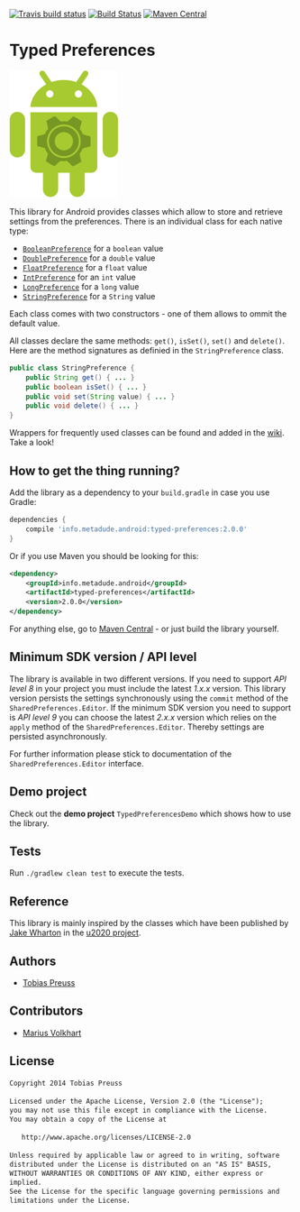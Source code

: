 [![Travis build status](https://travis-ci.org/johnjohndoe/TypedPreferences.svg)](https://travis-ci.org/johnjohndoe/TypedPreferences) [![Build Status](https://johnjohndoe.ci.cloudbees.com/buildStatus/icon?job=TypedPreferences)](https://johnjohndoe.ci.cloudbees.com/job/TypedPreferences/) [![Maven Central](https://maven-badges.herokuapp.com/maven-central/info.metadude.android/typed-preferences/badge.svg)](https://maven-badges.herokuapp.com/maven-central/info.metadude.android/typed-preferences)

# Typed Preferences

![Typed Preferences Icon](gfx/typedpreferences-icon.png "Typed Preferences Icon")

This library for Android provides classes which allow to store
and retrieve settings from the preferences. There is an individual
class for each native type:


* [`BooleanPreference`][boolean-pref] for a `boolean` value
* [`DoublePreference`][double-pref] for a `double` value
* [`FloatPreference`][float-pref] for a `float` value
* [`IntPreference`][int-pref] for an `int` value
* [`LongPreference`][long-pref] for a `long` value
* [`StringPreference`][string-pref] for a `String` value

Each class comes with two constructors - one of them allows to ommit
the default value.

All classes declare the same methods: `get()`, `isSet()`, `set()` and `delete()`.
Here are the method signatures as definied in the `StringPreference` class.

```java
public class StringPreference {
    public String get() { ... }
    public boolean isSet() { ... }
    public void set(String value) { ... }
    public void delete() { ... }
}
```

Wrappers for frequently used classes can be found and added in the [wiki][typedpreferences-wiki]. Take a look!


## How to get the thing running?

Add the library as a dependency to your `build.gradle` in case you use Gradle:

```groovy
dependencies {
    compile 'info.metadude.android:typed-preferences:2.0.0'
}
```
Or if you use Maven you should be looking for this:

```xml
<dependency>
    <groupId>info.metadude.android</groupId>
    <artifactId>typed-preferences</artifactId>
    <version>2.0.0</version>
</dependency>
```

For anything else, go to [Maven Central][maven-central] - or just build the library yourself.


## Minimum SDK version / API level

The library is available in two different versions. If you need to support *API level 8* in your project you must include the latest *1.x.x* version. This library version persists the settings synchronously using the `commit` method of the `SharedPreferences.Editor`. If the minimum SDK version you need to support is *API level 9* you can choose the latest *2.x.x* version which relies on the `apply` method of the `SharedPreferences.Editor`. Thereby settings are persisted asynchronously.

For further information please stick to documentation of the `SharedPreferences.Editor` interface.


## Demo project

Check out the **demo project** `TypedPreferencesDemo` which shows how to use the library.



## Tests

Run `./gradlew clean test` to execute the tests.



## Reference

This library is mainly inspired by the classes which have been published
by [Jake Wharton][jake-wharton] in the [u2020 project][prefs-classes].


## Authors

* [Tobias Preuss][tobias-preuss]


## Contributors

* [Marius Volkhart][marius-volkhart]


## License

    Copyright 2014 Tobias Preuss

    Licensed under the Apache License, Version 2.0 (the "License");
    you may not use this file except in compliance with the License.
    You may obtain a copy of the License at

       http://www.apache.org/licenses/LICENSE-2.0

    Unless required by applicable law or agreed to in writing, software
    distributed under the License is distributed on an "AS IS" BASIS,
    WITHOUT WARRANTIES OR CONDITIONS OF ANY KIND, either express or implied.
    See the License for the specific language governing permissions and
    limitations under the License.




[boolean-pref]: https://github.com/johnjohndoe/TypedPreferences/blob/master/Library/src/main/java/info/metadude/android/typedpreferences/BooleanPreference.java
[double-pref]: https://github.com/johnjohndoe/TypedPreferences/blob/master/Library/src/main/java/info/metadude/android/typedpreferences/DoublePreference.java
[float-pref]: https://github.com/johnjohndoe/TypedPreferences/blob/master/Library/src/main/java/info/metadude/android/typedpreferences/FloatPreference.java
[int-pref]: https://github.com/johnjohndoe/TypedPreferences/blob/master/Library/src/main/java/info/metadude/android/typedpreferences/IntPreference.java
[long-pref]: https://github.com/johnjohndoe/TypedPreferences/blob/master/Library/src/main/java/info/metadude/android/typedpreferences/LongPreference.java
[string-pref]: https://github.com/johnjohndoe/TypedPreferences/blob/master/Library/src/main/java/info/metadude/android/typedpreferences/StringPreference.java
[maven-central]: http://search.maven.org/#search
[jake-wharton]: https://github.com/JakeWharton
[prefs-classes]: https://github.com/JakeWharton/u2020/commit/094d2146497997cd1f6779a9b5c3c7ce239b5435#diff-b28e0ef294012bd151c143531648c477
[tobias-preuss]: https://github.com/johnjohndoe
[marius-volkhart]: https://github.com/MariusVolkhart
[typedpreferences-wiki]: https://github.com/johnjohndoe/TypedPreferences/wiki
